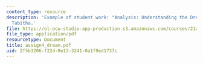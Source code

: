 ```yaml
---
content_type: resource
description: 'Example of student work: "Analysis: Understanding the Dream" by Bonilla,
  Tabitha.'
file: https://ol-ocw-studio-app-production.s3.amazonaws.com/courses/21w-730-5-writing-on-contemporary-issues-imagining-the-future-fall-2007/2f5b3206f22d0e1332410a1f9ed1737c_assign4_dream.pdf
file_type: application/pdf
resourcetype: Document
title: assign4_dream.pdf
uid: 2f5b3206-f22d-0e13-3241-0a1f9ed1737c
---
```

